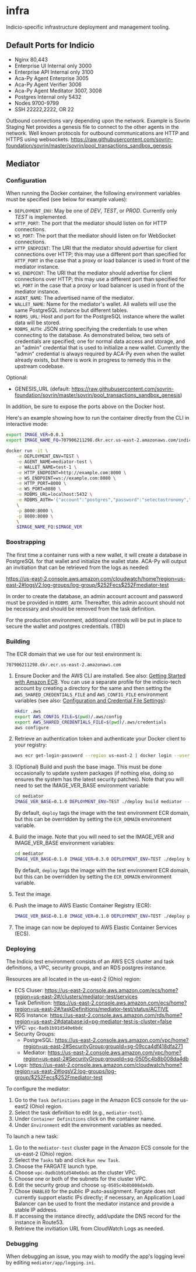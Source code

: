 
# infra

Indicio-specific infrastructure deployment and management tooling.

## Default Ports for Indicio

- Nginx 80,443
- Enterprise UI	Internal only 3000
- Enterprise API	Internal only 3100
- Aca-Py Agent Enterprise	3005
- Aca-Py Agent Verifier	3006
- Aca-Py Agent Meditator	3007, 3008
- Postgres  Internal only 5432
- Nodes 9700-9799
- SSH 22222,2222, OR 22

Outbound connections vary depending upon the network. Example is Sovrin Staging Net provides a genesis file to connect to the other agents in the network. Well known protocols for outbound communications are HTTP and HTTPS using websockets.
https://raw.githubusercontent.com/sovrin-foundation/sovrin/master/sovrin/pool_transactions_sandbox_genesis

## Mediator

### Configuration

When running the Docker container, the following environment variables must be specified (see below for example values):

- `DEPLOYMENT_ENV`: May be one of *DEV*, *TEST*, or *PROD*. Currently only *TEST* is implemented.
- `HTTP_PORT`: The port that the mediator should listen on for HTTP connections.
- `WS_PORT`: The port that the mediator should listen on for WebSocket connections.
- `HTTP_ENDPOINT`: The URI that the mediator should advertise for client connections over HTTP; this may use a different port than specified for `HTTP_PORT` in the case that a proxy or load balancer is used in front of the mediator instance.
- `WS_ENDPOINT`: The URI that the mediator should advertise for client connections over HTTP; this may use a different port than specified for `WS_PORT` in the case that a proxy or load balancer is used in front of the mediator instance.
- `AGENT_NAME`: The advertised name of the mediator.
- `WALLET_NAME`: Name for the mediator's wallet. All wallets will use the same PostgreSQL instance but different tables.
- `RDBMS_URL`: Host and port for the PostgreSQL instance where the wallet data will be stored.
- `RDBMS_AUTH`: JSON string specifying the credentials to use when connecting to the database. As demonstrated below, two sets of credentials are specified; one for normal data access and storage, and an "admin" credential that is used to initialize a new wallet. Currently the "admin" credential is always required by ACA-Py even when the wallet already exists, but there is work in progress to remedy this in the upstream codebase.

Optional:

- GENESIS_URL (default: https://raw.githubusercontent.com/sovrin-foundation/sovrin/master/sovrin/pool_transactions_sandbox_genesis)

In addition, be sure to expose the ports above on the Docker host.

Here's an example showing how to run the container directly from the CLI in interactive mode:

```sh
export IMAGE_VER=0.0.1
export IMAGE_NAME_FQ=707906211298.dkr.ecr.us-east-2.amazonaws.com/indicio-tech/aries-mediator

docker run -it \
    -e DEPLOYMENT_ENV=TEST \
    -e AGENT_NAME=mediator-test \
    -e WALLET_NAME=test-1 \
    -e HTTP_ENDPOINT=http://example.com:8000 \
    -e WS_ENDPOINT=ws://example.com:8080 \
    -e HTTP_PORT=8000 \
    -e WS_PORT=8080 \
    -e RDBMS_URL=localhost:5432 \
    -e RDBMS_AUTH='{"account":"postgres","password":"setectastronomy","admin_account":"postgres","admin_password":"setectastronomy"}' \
    \
    -p 8000:8000 \
    -p 8080:8080 \
    \
    $IMAGE_NAME_FQ:$IMAGE_VER
```

### Boostrapping

The first time a container runs with a new wallet, it will create a database in PostgreSQL for that wallet and initialize the wallet state. ACA-Py will output an invitiation that can be retrieved from the logs as needed:

https://us-east-2.console.aws.amazon.com/cloudwatch/home?region=us-east-2#logsV2:log-groups/log-group/$252Fecs$252Fmediator-test

In order to create the database, an admin account account and password must be provided in `RDBMS_AUTH`. Thereafter, this admin account should not be necessary and should be removed from the task definition.

For the production environment, additional controls will be put in place to secure the wallet and postgres credentials. (TBD)

### Building

The ECR domain that we use for our test environment is:

`707906211298.dkr.ecr.us-east-2.amazonaws.com`

1. Ensure Docker and the AWS CLI are installed. See also: [Getting Started with Amazon ECR](http://docs.aws.amazon.com/AmazonECR/latest/userguide/getting-started-cli.html). You can use
a separate profile for the indicio-tech account by creating a directory for the same and
then setting the `AWS_SHARED_CREDENTIALS_FILE` and `AWS_CONFIG_FILE` environment variables (see
also: [Configuration and Credential File Settings](https://docs.aws.amazon.com/cli/latest/userguide/cli-configure-files.html)):

    ```sh
    mkdir .aws
    export AWS_CONFIG_FILE=$(pwd)/.aws/config
    export AWS_SHARED_CREDENTIALS_FILE=$(pwd)/.aws/credentials
    aws configure
    ```

2. Retrieve an authentication token and authenticate your Docker client to your registry:

    ```sh
    aws ecr get-login-password --region us-east-2 | docker login --username AWS --password-stdin 707906211298.dkr.ecr.us-east-2.amazonaws.com
    ```

3. (Optional) Build and push the base image. This must be done occasionally to update system packages (if nothing else, doing so ensures the system has the latest security patches). Note that you will need to set the IMAGE_VER_BASE environment variable:

    ```sh
    cd mediator
    IMAGE_VER_BASE=0.1.0 DEPLOYMENT_ENV=TEST ./deploy build mediator --base && IMAGE_VER_BASE=0.1.0 DEPLOYMENT_ENV=TEST ./deploy push mediator --base
    ```

   By default, `deploy` tags the image with the test environment ECR domain, but this can be overridden by setting the `ECR_DOMAIN` environment variable.

3. Build the image. Note that you will need to set the IMAGE_VER and IMAGE_VER_BASE environment variables:

    ```sh
    cd mediator
    IMAGE_VER_BASE=0.1.0 IMAGE_VER=0.3.0 DEPLOYMENT_ENV=TEST ./deploy build mediator
    ```

   By default, `deploy` tags the image with the test environment ECR domain, but this can be overridden by setting the `ECR_DOMAIN` environment variable.

4. Test the image.

5. Push the image to AWS Elastic Container Registry (ECR):

    ```sh
    IMAGE_VER_BASE=0.1.0 IMAGE_VER=0.1.0 DEPLOYMENT_ENV=TEST ./deploy push mediator
    ```

6. The image can now be deployed to AWS Elastic Container Services (ECS).

### Deploying

The Indicio test environment consists of an AWS ECS cluster and task definitions, a VPC, security groups, and an RDS postgres instance.

Resources are all located in the us-east-2 (Ohio) region:

* ECS Cluser: https://us-east-2.console.aws.amazon.com/ecs/home?region=us-east-2#/clusters/mediator-test/services
* Task Definition: https://us-east-2.console.aws.amazon.com/ecs/home?region=us-east-2#/taskDefinitions/mediator-test/status/ACTIVE
* RDS Instance: https://us-east-2.console.aws.amazon.com/rds/home?region=us-east-2#database:id=pg-mediator-test;is-cluster=false
* VPC: `vpc-0adb1b91d540e6bdc`
* Security Groups:
    * PostgreSQL: https://us-east-2.console.aws.amazon.com/vpc/home?region=us-east-2#SecurityGroup:groupId=sg-09cca4df418dfa271
    * Mediator: https://us-east-2.console.aws.amazon.com/vpc/home?region=us-east-2#SecurityGroup:groupId=sg-0505c4b8b008da4db
* Logs: https://us-east-2.console.aws.amazon.com/cloudwatch/home?region=us-east-2#logsV2:log-groups/log-group/$252Fecs$252Fmediator-test

To configure the mediator:

1. Go to the `Task Definitions` page in the Amazon ECS console for the us-east2 (Ohio) region.
2. Select the task definition to edit (e.g., `mediator-test`).
3. Under `Container Definitions` click on the container name.
4. Under `Environment` edit the environment variables as needed.

To launch a new task:

1. Go to the `mediator-test` cluster page in the Amazon ECS console for the us-east-2 (Ohio) region.
2. Select the `Tasks` tab and click `Run new Task`.
3. Choose the FARGATE launch type.
4. Choose `vpc-0adb1b91d540e6bdc` as the cluster VPC.
5. Choose one or both of the subnets for the cluster VPC.
6. Edit the security group and choose `sg-0505c4b8b008da4db`.
7. Chose `ENABLED` for the public IP auto-assignment. Fargate does not currently support elastic IPs directly; if necessary, an Application Load Balancer can be used to front the mediator instance and provide a stable IP address.
8. If accessing the instance directly, add/update the DNS record for the instance in Route53.
9. Retrieve the invitiation URL from CloudWatch Logs as needed.

### Debugging

When debugging an issue, you may wish to modify the app's logging level by editing `mediator/app/logging.ini`.
